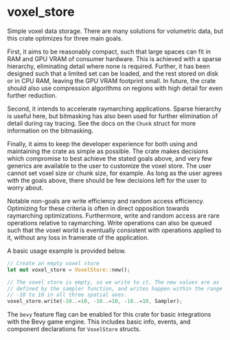 # voxel_store
Simple voxel data storage. There are many solutions for volumetric data,
but this crate optimizes for three main goals.

First, it aims to be reasonably compact, such that large spaces can fit in
RAM and GPU VRAM of consumer hardware. This is achieved with a sparse
hierarchy, eliminating detail where none is required. Further, it has been
designed such that a limited set can be loaded, and the rest stored on disk
or in CPU RAM, leaving the GPU VRAM footprint small. In future, the crate
should also use compression algorithms on regions with high detail for even
further reduction.

Second, it intends to accelerate raymarching applications. Sparse hierarchy
is useful here, but bitmasking has also been used for further elimination of
detail during ray tracing. See the docs on the `Chunk` struct for more
information on the bitmasking.

Finally, it aims to keep the developer experience for both using and
maintaining the crate as simple as possible. The crate makes decisions which
compromise to best achieve the stated goals above, and very few generics are
available to the user to customize the voxel store. The user cannot set
voxel size or chunk size, for example. As long as the user agrees with the
goals above, there should be few decisions left for the user to worry about.

Notable non-goals are write efficiency and random access efficiency.
Optimizing for these criteria is often in direct opposition towards
raymarching optimizations. Furthermore, write and random access are rare
operations relative to raymarching. Write operations can also be queued such
that the voxel world is eventually consistent with operations applied to it,
without any loss in framerate of the application.

A basic usage example is provided below.

```rust
// Create an empty voxel store
let mut voxel_store = VoxelStore::new();

// The voxel store is empty, so we write to it. The new values are as
// defined by the sampler function, and writes happen within the range of
// -10 to 10 in all three spatial axes.
voxel_store.write(-10..=10, -10..=10, -10..=10, Sampler);
```

The `bevy` feature flag can be enabled for this crate for basic integrations
with the Bevy game engine. This includes basic info, events, and component
declarations for `VoxelStore` structs.

